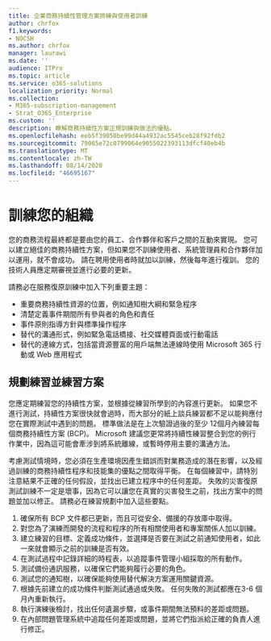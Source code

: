 ```yaml
---
title: 企業商務持續性管理方案排練與使用者訓練
author: chrfox
f1.keywords:
- NOCSH
ms.author: chrfox
manager: laurawi
ms.date: ''
audience: ITPro
ms.topic: article
ms.service: o365-solutions
localization_priority: Normal
ms.collection:
- M365-subscription-management
- Strat_O365_Enterprise
ms.custom: ''
description: 瞭解商務持續性方案正規訓練與做法的優點。
ms.openlocfilehash: eeb5f39050be99d44a4932ac5545ceb28f92fdb2
ms.sourcegitcommit: 79065e72c0799064e9055022393113dfcf40eb4b
ms.translationtype: MT
ms.contentlocale: zh-TW
ms.lasthandoff: 08/14/2020
ms.locfileid: "46695167"
---
```

# <a name="train-your-organization"></a>訓練您的組織

您的商務流程最終都是要由您的員工、合作夥伴和客戶之間的互動來實現。 您可以建立絕佳的商務持續性方案，但如果您不訓練使用者、系統管理員和合作夥伴加以運用，就不會成功。 請在聘用使用者時就加以訓練，然後每年進行複訓。
您的技術人員應定期審視並進行必要的更新。

請務必在服務復原訓練中加入下列重要主題：

- 重要商務持續性資源的位置，例如通知樹大綱和緊急程序
- 清楚定義事件期間所有參與者的角色和責任
- 事件原則指導方針與標準操作程序
- 替代的溝通形式，例如緊急電話橋接、社交媒體頁面或行動電話
- 替代的連線方式，包括當資源豐富的用戶端無法連線時使用 Microsoft 365 行動或 Web 應用程式

## <a name="plan-the-exercise-and-exercise-the-plan"></a>規劃練習並練習方案

您應定期練習您的持續性方案，並根據從練習所學到的內容進行更新。 如果您不進行測試，持續性方案很快就會過時，而大部分的紙上談兵練習都不足以能夠應付您在實際測試中遇到的問題。 標準做法是在上次驗證過後的至少 12個月內練習每個商務持續性方案 (BCP)。 Microsoft 建議您更常將持續性練習整合到您的例行作業中，因為這可能會牽涉到將系統離線，或暫時停用主要的溝通方法。  

考慮測試情境時，您必須在生產環境因產生錯誤而對業務造成的潛在影響，以及經過訓練的商務持續性程序和技能集的優點之間取得平衡。
在每個練習中，請特別注意結果不正確的任何假設，並找出已建立程序中的任何差距。 失敗的災害復原測試訓練不一定是壞事，因為它可以讓您在真實的災害發生之前，找出方案中的問題並加以修正。 請務必在練習規劃中加入這些要點。

1. 確保所有 BCP 文件都已更新，而且可從安全、備援的存放庫中取得。
2. 對您為了演練而開發的流程和程序的所有相關使用者和專案關係人加以訓練。
3. 建立練習的目標、定義成功條件，並選擇是否要在測試之前通知使用者，如此一來就會顯示之前的訓練是否有效。
4. 在測試過程中記錄詳細的時程表，以追蹤事件管理小組採取的所有動作。
5. 測試備份通訊服務，以確保它們能夠履行必要的角色。
6. 測試您的通知樹，以確保能夠使用替代解決方案運用關鍵資源。
7. 根據先前建立的成功條件判斷測試通過或失敗。 任何失敗的測試都應在3-6 個月內重新執行。
8. 執行演練後檢討，找出任何遺漏步驟，或事件期間無法預料的差距或問題。
9. 在內部問題管理系統中追蹤任何差距或問題，並將它們指派給正確的負責人進行修正。
